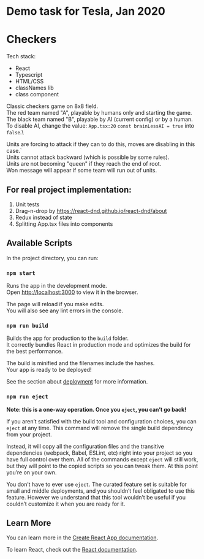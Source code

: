 # Demo task for Tesla, Jan 2020

# Checkers

Tech stack:
- React
- Typescript
- HTML/CSS
- classNames lib
- class component

Classic checkers game on 8x8 field.\
The red team named "A", playable by humans only and starting the game.\
The black team named "B", playable by AI (current config) or by a human.\
To disable AI, change the value: `App.tsx:20` `const brainLessAI = true` into `false`.\

Units are forcing to attack if they can to do this, moves are disabling in this case.`\
Units cannot attack backward (which is possible by some rules).\
Units are not becoming "queen" if they reach the end of root.\
Won message will appear if some team will run out of units.

## For real project implementation:
1. Unit tests
2. Drag-n-drop by https://react-dnd.github.io/react-dnd/about
3. Redux instead of state
4. Splitting App.tsx files into components

## Available Scripts

In the project directory, you can run:

### `npm start`

Runs the app in the development mode.\
Open [http://localhost:3000](http://localhost:3000) to view it in the browser.

The page will reload if you make edits.\
You will also see any lint errors in the console.

### `npm run build`

Builds the app for production to the `build` folder.\
It correctly bundles React in production mode and optimizes the build for the best performance.

The build is minified and the filenames include the hashes.\
Your app is ready to be deployed!

See the section about [deployment](https://facebook.github.io/create-react-app/docs/deployment) for more information.

### `npm run eject`

**Note: this is a one-way operation. Once you `eject`, you can’t go back!**

If you aren’t satisfied with the build tool and configuration choices, you can `eject` at any time. This command will remove the single build dependency from your project.

Instead, it will copy all the configuration files and the transitive dependencies (webpack, Babel, ESLint, etc) right into your project so you have full control over them. All of the commands except `eject` will still work, but they will point to the copied scripts so you can tweak them. At this point you’re on your own.

You don’t have to ever use `eject`. The curated feature set is suitable for small and middle deployments, and you shouldn’t feel obligated to use this feature. However we understand that this tool wouldn’t be useful if you couldn’t customize it when you are ready for it.

## Learn More

You can learn more in the [Create React App documentation](https://facebook.github.io/create-react-app/docs/getting-started).

To learn React, check out the [React documentation](https://reactjs.org/).
